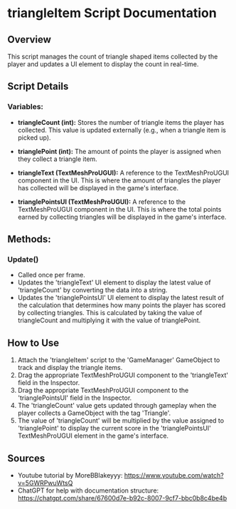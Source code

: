 # triangleItem Script Documentation

## Overview
This script manages the count of triangle shaped items collected by the player and updates a UI element to display the count in real-time.

## Script Details

### **Variables:**
- **triangleCount (int):**
  Stores the number of triangle items the player has collected. This value is updated externally (e.g., when a triangle item is picked up).

- **trianglePoint (int):**
  The amount of points the player is assigned when they collect a triangle item.

- **triangleText (TextMeshProUGUI):**
  A reference to the TextMeshProUGUI component in the UI. This is where the amount of triangles the player has collected will be displayed in the game's interface.

- **trianglePointsUI (TextMeshProUGUI):**
  A reference to the TextMeshProUGUI component in the UI. This is where the total points earned by collecting triangles will be displayed in the game's interface.

## Methods:

### **Update()**
- Called once per frame.
- Updates the 'triangleText' UI element to display the latest value of 'triangleCount' by converting the data into a string.
- Updates the 'trianglePointsUI' UI element to display the latest result of the calculation that determines how many points the player has scored by collecting triangles. This is calculated by taking the value of triangleCount and multiplying it with the value of trianglePoint.

## How to Use
1. Attach the 'triangleItem' script to the 'GameManager' GameObject to track and display the triangle items.
2. Drag the appropriate TextMeshProUGUI component to the 'triangleText' field in the Inspector.
3. Drag the appropriate TextMeshProUGUI component to the 'trianglePointsUI' field in the Inspector.
4. The 'triangleCount' value gets updated through gameplay when the player collects a GameObject with the tag 'Triangle'.
5. The value of 'triangleCount' will be multiplied by the value assigned to 'trianglePoint' to display the current score in the 'trianglePointsUI' TextMeshProUGUI element in the game's interface.

## Sources
- Youtube tutorial by MoreBBlakeyyy: https://www.youtube.com/watch?v=5GWRPwuWtsQ
- ChatGPT for help with documentation structure: https://chatgpt.com/share/67600d7e-b92c-8007-9cf7-bbc0b8c4be4b
